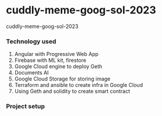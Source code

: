# cuddly-meme-goog-sol-2023
cuddly-meme-goog-sol-2023


### Technology used
1. Angular with Progressive Web App
2. Firebase with ML kit, firestore
3. Google Cloud engine to deploy Geth
4. Documents AI
5. Google Cloud Storage for storing image
6. Terraform and ansible to create infra in Google Cloud
7. Using Geth and solidity to create smart contract




### Project setup
